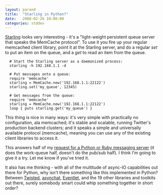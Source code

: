 ```yaml
---
layout: parand
title:  "Starling in Python?"
date:   2008-02-26 10:00:00
categories: stddev
---
```

[Starling](/web/20101222053735/https://rubyforge.org/projects/starling/) looks very interesting - it's a "light-weight persistent queue server that speaks the MemCache protocol". To use it you fire up your regular memcached client library, point it at the Starling server, and do a regular _set_ to put an item on the queue, and a _get_ to read an item from the queue. 
    
    
      # Start the Starling server as a daemonized process:
      starling -h 192.168.1.1 -d
    
      # Put messages onto a queue:
      require 'memcache'
      starling = MemCache.new('192.168.1.1:22122')
      starling.set('my_queue', 12345)
    
      # Get messages from the queue:
      require 'memcache'
      starling = MemCache.new('192.168.1.1:22122')
      loop { puts starling.get('my_queue') }
    

This thing is nice in many ways: it's very simple with practically no configuration, ala memcached; it's stable and scalable, running Twitter's production backend clusters; and it speaks a simple and universally available protocol \(memcache\), meaning you can use any of the existing client libraries to access it.

This answers half of my [request for a Python or Ruby messaging server](/web/20101222053735/http://parand.com/say/index.php/2007/09/16/where-are-the-pythonrubyetc-messaging-systems/) \(it does the work-queue half, doesn't do the pub/sub half\). I think I'm going to give it a try. Let me know if you've tried it. 

It also has me thinking - with all of the multitude of async-IO capabilities out there for Python, why isn't there something like this implemented in Python? Between [Twisted](/web/20101222053735/http://twistedmatrix.com/trac/), [asynchat](/web/20101222053735/http://docs.python.org/lib/module-asynchat.html), [Eventlet](/web/20101222053735/http://wiki.secondlife.com/wiki/Eventlet), and the 19 other libraries and toolkits out there, surely somebody smart could whip something together in short order?
